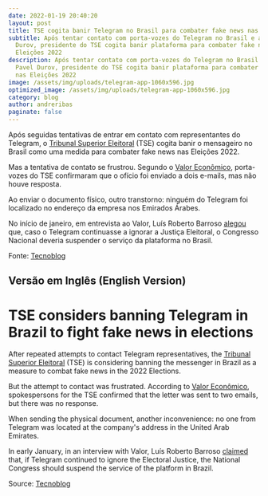 ```yaml
---
date: 2022-01-19 20:40:20
layout: post
title: TSE cogita banir Telegram no Brasil para combater fake news nas eleições
subtitle: Após tentar contato com porta-vozes do Telegram no Brasil e até Pavel
  Durov, presidente do TSE cogita banir plataforma para combater fake news nas
  Eleições 2022
description: Após tentar contato com porta-vozes do Telegram no Brasil e até
  Pavel Durov, presidente do TSE cogita banir plataforma para combater fake news
  nas Eleições 2022
image: /assets/img/uploads/telegram-app-1060x596.jpg
optimized_image: /assets/img/uploads/telegram-app-1060x596.jpg
category: blog
author: andreribas
paginate: false
---
```

Após seguidas tentativas de entrar em contato com representantes do Telegram, o [Tribunal Superior Eleitoral](https://www.tse.jus.br/) (TSE) cogita banir o mensageiro no Brasil como uma medida para combater fake news nas Eleições 2022.

Mas a tentativa de contato se frustrou. Segundo o [](https://valor.globo.com/politica/noticia/2022/01/18/sem-resposta-do-telegram-tse-estuda-medidas-contra-fake-news-nas-eleicoes-e-possibilidade-de-o-congresso-banir-plataforma-do-brasil.ghtml)[Valor Econômico](https://valor.globo.com/politica/noticia/2022/01/18/sem-resposta-do-telegram-tse-estuda-medidas-contra-fake-news-nas-eleicoes-e-possibilidade-de-o-congresso-banir-plataforma-do-brasil.ghtml), porta-vozes do TSE confirmaram que o ofício foi enviado a dois e-mails, mas não houve resposta.

Ao enviar o documento físico, outro transtorno: ninguém do Telegram foi localizado no endereço da empresa nos Emirados Árabes.

No início de janeiro, em entrevista ao Valor, Luís Roberto Barroso [alegou](https://www.tse.jus.br/imprensa/noticias-tse/2021/Dezembro/barroso-envia-oficio-ao-telegram-e-pede-cooperacao-no-combate-a-desinformacao) que, caso o Telegram continuasse a ignorar a Justiça Eleitoral, o Congresso Nacional deveria suspender o serviço da plataforma no Brasil.

Fonte: [Tecnoblog](https://tecnoblog.net/noticias/2022/01/19/tse-cogita-banir-telegram-no-brasil-para-combater-fake-news-nas-eleicoes/)

## **Versão em Inglês (English Version)**



# TSE considers banning Telegram in Brazil to fight fake news in elections

After repeated attempts to contact Telegram representatives, the [](https://www.tse.jus.br/)[Tribunal Superior Eleitoral](https://www.tse.jus.br/) (TSE) is considering banning the messenger in Brazil as a measure to combat fake news in the 2022 Elections.

But the attempt to contact was frustrated. According to [Valor Econômico](https://valor.globo.com/politica/noticia/2022/01/18/sem-resposta-do-telegram-tse-estuda-medidas-contra-fake-news-nas-eleicoes-e-possibilidade-de-o-congresso-banir-plataforma-do-brasil.ghtml), spokespersons for the TSE confirmed that the letter was sent to two emails, but there was no response.

When sending the physical document, another inconvenience: no one from Telegram was located at the company's address in the United Arab Emirates.

In early January, in an interview with Valor, Luís Roberto Barroso [claimed](https://www.tse.jus.br/imprensa/noticias-tse/2021/Dezembro/barroso-envia-oficio-ao-telegram-e-pede-cooperacao-no-combate-a-desinformacao) that, if Telegram continued to ignore the Electoral Justice, the National Congress should suspend the service of the platform in Brazil.

Source: [Tecnoblog](https://tecnoblog.net/noticias/2022/01/19/tse-cogita-banir-telegram-no-brasil-para-combater-fake-news-nas-eleicoes/)